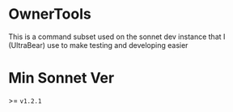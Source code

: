 # OwnerTools
This is a command subset used on the sonnet dev instance that I (UltraBear) use to make testing and developing easier
# Min Sonnet Ver
 \>= `v1.2.1`
